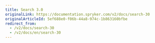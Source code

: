 ```yaml
---
title: Search 3.0
originalLink: https://documentation.spryker.com/v2/docs/search-30
originalArticleId: 5ef688e0-f06b-44a8-974c-1b863160bfbe
redirect_from:
  - /v2/docs/search-30
  - /v2/docs/en/search-30
---
```



